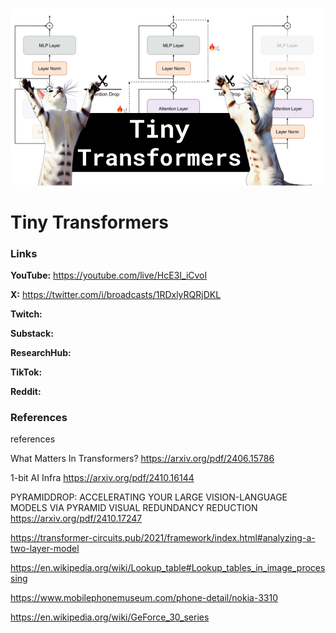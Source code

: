 ![thumbnail](thumbnail.png)

# Tiny Transformers

### Links

**YouTube:** https://youtube.com/live/HcE3I_iCvoI

**X:** https://twitter.com/i/broadcasts/1RDxlyRQRjDKL

**Twitch:**

**Substack:**

**ResearchHub:**

**TikTok:**

**Reddit:**

### References

references

What Matters In Transformers?
https://arxiv.org/pdf/2406.15786

1-bit AI Infra
https://arxiv.org/pdf/2410.16144

PYRAMIDDROP: ACCELERATING YOUR LARGE
VISION-LANGUAGE MODELS VIA PYRAMID VISUAL
REDUNDANCY REDUCTION
https://arxiv.org/pdf/2410.17247

https://transformer-circuits.pub/2021/framework/index.html#analyzing-a-two-layer-model

https://en.wikipedia.org/wiki/Lookup_table#Lookup_tables_in_image_processing

https://www.mobilephonemuseum.com/phone-detail/nokia-3310

https://en.wikipedia.org/wiki/GeForce_30_series
